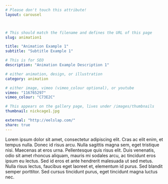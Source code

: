 ```yaml
---
# Please don't touch this attribute!
layout: carousel



# This should match the filename and defines the URL of this page
slug: animation1

title: "Animation Example 1"
subtitle: "Subtitle Example 1"

# This is for SEO
description: "Animation Example Description 1"

# either animation, design, or illustration
category: animation

# either image, vimeo (vimeo_colour optional), or youtube
vimeo: "116765297"
vimeo_colour: "C73E2C"

# This appears on the gallery page, lives under /images/thumbnails
thumbnail: nickcage1.jpg

external: "http://eelslap.com/"
share: true
---
```


Lorem ipsum dolor sit amet, consectetur adipiscing elit. Cras ac elit enim, et tempus nulla. Donec id risus arcu. Nulla sagittis magna sem, eget tristique nisi. Maecenas at eros urna. Pellentesque quis risus elit. Duis venenatis, odio sit amet rhoncus aliquam, mauris mi sodales arcu, ac tincidunt eros ipsum eu lectus. Sed id eros et ante hendrerit malesuada ut sed metus. Nulla risus lectus, faucibus eget laoreet et, elementum id purus. Sed blandit semper porttitor. Sed cursus tincidunt purus, eget tincidunt magna luctus nec.
